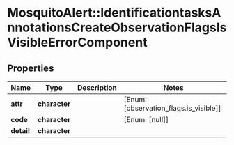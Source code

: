 # MosquitoAlert::IdentificationtasksAnnotationsCreateObservationFlagsIsVisibleErrorComponent


## Properties
Name | Type | Description | Notes
------------ | ------------- | ------------- | -------------
**attr** | **character** |  | [Enum: [observation_flags.is_visible]] 
**code** | **character** |  | [Enum: [null]] 
**detail** | **character** |  | 


